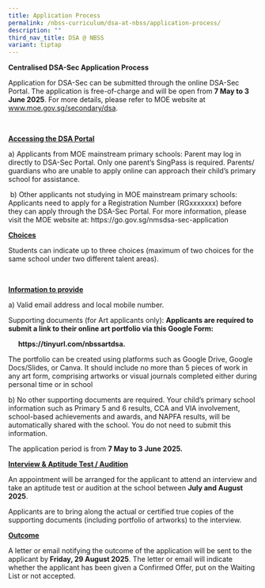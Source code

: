 ```yaml
---
title: Application Process
permalink: /nbss-curriculum/dsa-at-nbss/application-process/
description: ""
third_nav_title: DSA @ NBSS
variant: tiptap
---
```

<p><strong>Centralised DSA-Sec Application Process&nbsp;</strong>
</p>
<p>Application for DSA-Sec can be submitted through the online DSA-Sec Portal.
The application is free-of-charge and will be open from <strong>7 May to 3 June 2025</strong>.
For more details, please refer to MOE website at <a href="https://www.moe.gov.sg/secondary/dsa" rel="noopener nofollow" target="_blank">www.moe.gov.sg/secondary/dsa</a>.</p>
<p>&nbsp;</p>
<p><strong><u>Accessing the DSA Portal</u></strong>
</p>
<p>a)&nbsp;Applicants from MOE mainstream primary schools: Parent may log
in directly to DSA-Sec Portal. Only one parent’s SingPass is required.
Parents/ guardians who are unable to apply online can approach their child’s
primary school for assistance.</p>
<p>&nbsp;b)&nbsp;Other applicants not studying in MOE mainstream primary
schools: Applicants need to apply for a Registration Number (RGxxxxxxx)
before they can apply through the DSA-Sec Portal. For more information,
please visit the MOE website at: <a rel="noopener noreferrer nofollow" target="_blank">https://go.gov.sg/nmsdsa-sec-application</a>
</p>
<p></p>
<p><strong><u>Choices</u></strong>
</p>
<p>Students can indicate up to three choices (maximum of two choices for
the same school under two different talent areas).</p>
<p>&nbsp;</p>
<p><strong><u>Information to provide</u></strong>
</p>
<p>a)&nbsp;Valid email address and local mobile number.</p>
<p>Supporting documents (for Art applicants only): <strong>Applicants are required to submit a link to their online art portfolio via this Google Form:</strong>
</p>
<p><strong>&nbsp;&nbsp;&nbsp;&nbsp;&nbsp; <a rel="noopener noreferrer nofollow" target="_blank">https://tinyurl.com/nbssartdsa</a>.</strong>
</p>
<p>The portfolio can be created using platforms such as Google Drive, Google
Docs/Slides, or Canva. It should include no more than 5 pieces of work
in any art form, comprising artworks or visual journals completed either
during personal time or in school</p>
<p>b)&nbsp;No other supporting documents are required. Your child’s primary
school information such as Primary 5 and 6 results, CCA and VIA involvement,
school-based achievements and awards, and NAPFA results, will be automatically
shared with the school. You do not need to submit this information.&nbsp;</p>
<p>The application period is from <strong>7 May to 3 June 2025.</strong>&nbsp;&nbsp;</p>
<p><strong><u>Interview &amp; Aptitude Test / Audition</u></strong>
</p>
<p>An appointment will be arranged for the applicant to attend an interview
and take an aptitude test or audition at the school between <strong>July and August 2025</strong>.</p>
<p>Applicants are to bring along the actual or certified true copies of the
supporting documents (including portfolio of artworks) to the interview.</p>
<p><strong><u>Outcome</u></strong>
</p>
<p>A letter or email notifying the outcome of the application will be sent
to the applicant&nbsp;by<strong> Friday, 29 August 2025</strong>. The letter
or email will indicate whether the applicant has been given a Confirmed
Offer, put on the Waiting List or not accepted.</p>
<p>
<br>
</p>
<p></p>